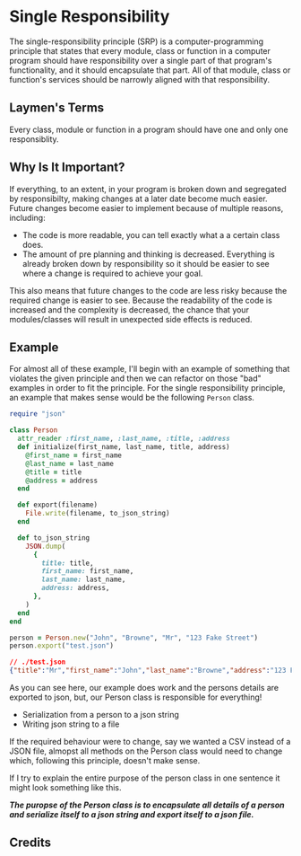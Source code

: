 # Single Responsibility

The single-responsibility principle (SRP) is a computer-programming principle that states that every module, class or function in a computer program should have responsibility over a single part of that program's functionality, and it should encapsulate that part. All of that module, class or function's services should be narrowly aligned with that responsibility.

## Laymen's Terms

Every class, module or function in a program should have one and only one responsiblity.

## Why Is It Important?

If everything, to an extent, in your program is broken down and segregated by responsibilty, making changes at a later date become much easier. Future changes become easier to implement because of multiple reasons, including:

- The code is more readable, you can tell exactly what a a certain class does.
- The amount of pre planning and thinking is decreased. Everything is already broken down by responsibility so it should be easier to see where a change is required to achieve your goal.

This also means that future changes to the code are less risky because the required change is easier to see. Because the readability of the code is increased and the complexity is decreased, the chance that your modules/classes will result in unexpected side effects is reduced.

## Example

For almost all of these example, I'll begin with an example of something that violates the given principle and then we can refactor on those "bad" examples in order to fit the principle. For the single responsibility principle, an example that makes sense would be the following `Person` class.

```ruby
require "json"

class Person
  attr_reader :first_name, :last_name, :title, :address
  def initialize(first_name, last_name, title, address)
    @first_name = first_name
    @last_name = last_name
    @title = title
    @address = address
  end

  def export(filename)
    File.write(filename, to_json_string)
  end

  def to_json_string
    JSON.dump(
      {
        title: title,
        first_name: first_name,
        last_name: last_name,
        address: address,
      },
    )
  end
end

person = Person.new("John", "Browne", "Mr", "123 Fake Street")
person.export("test.json")
```

```json
// ./test.json
{"title":"Mr","first_name":"John","last_name":"Browne","address":"123 Fake Street"}
```

As you can see here, our example does work and the persons details are exported to json, but, our Person class is responsible for everything!
- Serialization from a person to a json string
- Writing json string to a file

If the required behaviour were to change, say we wanted a CSV instead of a JSON file, almopst all methods on the Person class would need to change which, following this principle, doesn't make sense.

If I try to explain the entire purpose of the person class in one sentence it might look something like this.

***The puropse of the Person class is to encapsulate all details of a person and serialize itself to a json string and export itself to a json file.***

## Credits

